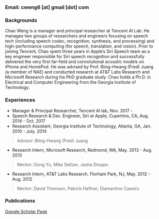 

### Email: cweng6 [at] gmail [dot] com

### Backgrounds

Chao Weng is a manager and principal researcher at Tencent AI Lab. He manages two groups of researchers and engineers focusing on speech tech (including speech codec, recognition, synthesis, and processing) and high-performance computing (for speech, translation, and vision). Prior to joining Tencent, Chao spent three years in Apple’s Siri Speech team as a key engineer responsible for Siri speech recognition and successfully delivered the very first far-field and convolutional acoustic models on iPhone and HomePod. He was advised by Prof. Biing-Hwang (Fred) Juang (a member of NAE) and conducted research at AT&T Labs Research and Microsoft Research during his PhD graduate study. Chao holds a Ph.D. in Electrical and Computer Engineering from the Georgia Institute of Technology.


### Experiences 

- Manager & Principal Researcher, Tencent AI lab, Nov. 2017 - 
- Speech Research & Dev. Engineer, Siri at Apple, Cupertino, CA, Aug. 2014 - Oct. 2017
- Research Assistant, Georgia Institute of Technology, Atlanta, GA,  Jan. 2010 - July. 2014
> Advisor: Biing-Hwang (Fred) Juang
- Research Intern, Microsoft Research, Redmond, WA,  May. 2013 - Aug. 2013
> Mentor: Dong Yu, Mike Seltzer, Jasha Droppo
- Research Intern, AT&T Labs Research, Florham Park, NJ,  May. 2012 - Aug. 2012
> Mentor: David Thomson, Patrick Haffner, Diamantino Caseiro

### Publications

[Google Scholar Page](https://scholar.google.com/citations?user=pRA19-8AAAAJ&hl=en)  


